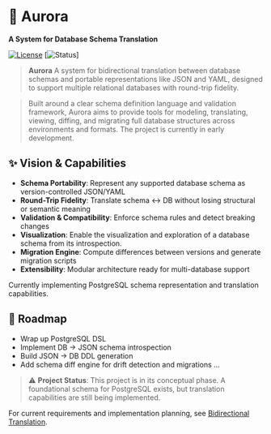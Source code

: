 # 🌌 Aurora
**A System for Database Schema Translation**

[![License](https://img.shields.io/badge/license-Apache--2.0-blue)](LICENSE) [![Status](https://img.shields.io/badge/status-early--stage-orange)]

> **Aurora**
> A system for bidirectional translation between database schemas and portable representations like JSON and YAML, designed to support multiple relational databases with round-trip fidelity.

> Built around a clear schema definition language and validation framework, Aurora aims to provide tools for modeling, translating, viewing, diffing, and migrating full database structures across environments and formats. The project is currently in early development.

## ✨ Vision & Capabilities

- **Schema Portability**: Represent any supported database schema as version-controlled JSON/YAML
- **Round-Trip Fidelity**: Translate schema ↔ DB without losing structural or semantic meaning
- **Validation & Compatibility**: Enforce schema rules and detect breaking changes
- **Visualization**: Enable the visualization and exploration of a database schema from its introspection.
- **Migration Engine**: Compute differences between versions and generate migration scripts
- **Extensibility**: Modular architecture ready for multi-database support

Currently implementing PostgreSQL schema representation and translation capabilities.

## 🚀 Roadmap

- Wrap up PostgreSQL DSL
- Implement DB → JSON schema introspection
- Build JSON → DB DDL generation
- Add schema diff engine for drift detection and migrations
...

> ⚠️ **Project Status**: This project is in its conceptual phase. A foundational schema for PostgreSQL exists, but translation capabilities are still being implemented.

For current requirements and implementation planning, see [Bidirectional Translation](BIDIRECTIONAL_TRANSLATION.md).
